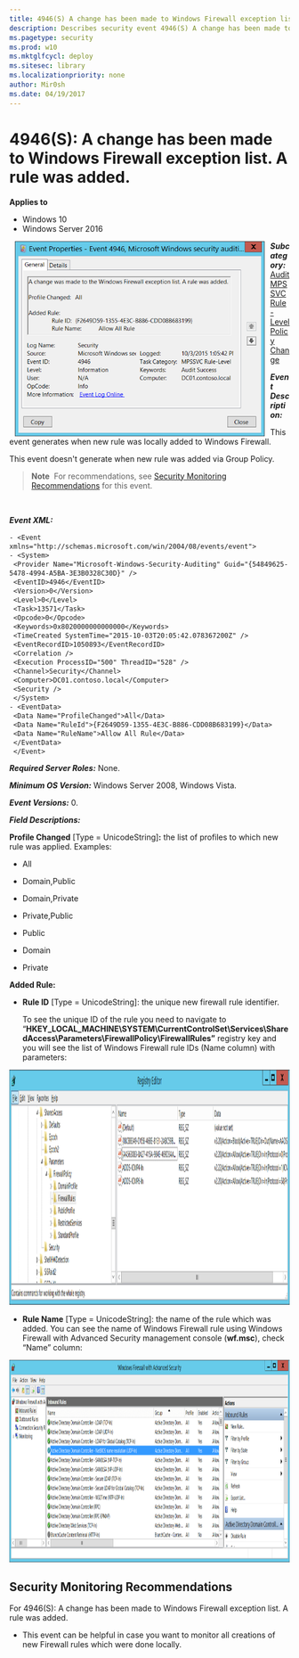 ```yaml
---
title: 4946(S) A change has been made to Windows Firewall exception list. A rule was added. (Windows 10)
description: Describes security event 4946(S) A change has been made to Windows Firewall exception list. A rule was added.
ms.pagetype: security
ms.prod: w10
ms.mktglfcycl: deploy
ms.sitesec: library
ms.localizationpriority: none
author: Mir0sh
ms.date: 04/19/2017
---
```


# 4946(S): A change has been made to Windows Firewall exception list. A rule was added.

**Applies to**
-   Windows 10
-   Windows Server 2016


<img src="images/event-4946.png" alt="Event 4946 illustration" width="449" height="350" hspace="10" align="left" />

***Subcategory:***&nbsp;[Audit MPSSVC Rule-Level Policy Change](audit-mpssvc-rule-level-policy-change.md)

***Event Description:***

This event generates when new rule was locally added to Windows Firewall.

This event doesn't generate when new rule was added via Group Policy.

> **Note**&nbsp;&nbsp;For recommendations, see [Security Monitoring Recommendations](#security-monitoring-recommendations) for this event.

<br clear="all">

***Event XML:***
```
- <Event xmlns="http://schemas.microsoft.com/win/2004/08/events/event">
- <System>
 <Provider Name="Microsoft-Windows-Security-Auditing" Guid="{54849625-5478-4994-A5BA-3E3B0328C30D}" /> 
 <EventID>4946</EventID> 
 <Version>0</Version> 
 <Level>0</Level> 
 <Task>13571</Task> 
 <Opcode>0</Opcode> 
 <Keywords>0x8020000000000000</Keywords> 
 <TimeCreated SystemTime="2015-10-03T20:05:42.078367200Z" /> 
 <EventRecordID>1050893</EventRecordID> 
 <Correlation /> 
 <Execution ProcessID="500" ThreadID="528" /> 
 <Channel>Security</Channel> 
 <Computer>DC01.contoso.local</Computer> 
 <Security /> 
 </System>
- <EventData>
 <Data Name="ProfileChanged">All</Data> 
 <Data Name="RuleId">{F2649D59-1355-4E3C-B886-CDD08B683199}</Data> 
 <Data Name="RuleName">Allow All Rule</Data> 
 </EventData>
 </Event>

```

***Required Server Roles:*** None.

***Minimum OS Version:*** Windows Server 2008, Windows Vista.

***Event Versions:*** 0.

***Field Descriptions:***

**Profile Changed** \[Type = UnicodeString\]**:** the list of profiles to which new rule was applied. Examples:

-   All

-   Domain,Public

-   Domain,Private

-   Private,Public

-   Public

-   Domain

-   Private

**Added Rule:**

-   **Rule ID** \[Type = UnicodeString\]: the unique new firewall rule identifier.

    To see the unique ID of the rule you need to navigate to “**HKEY\_LOCAL\_MACHINE\\SYSTEM\\CurrentControlSet\\Services\\SharedAccess\\Parameters\\FirewallPolicy\\FirewallRules”** registry key and you will see the list of Windows Firewall rule IDs (Name column) with parameters:

<img src="images/registry-editor-firewallrules.png" alt="Registry Editor FirewallRules key illustration" width="1412" height="422" />

-   **Rule Name** \[Type = UnicodeString\]: the name of the rule which was added. You can see the name of Windows Firewall rule using Windows Firewall with Advanced Security management console (**wf.msc**), check “Name” column:

<img src="images/windows-firewall-with-advanced-security.png" alt="Windows Firewall with Advanced Security illustration" width="1082" height="363" />

## Security Monitoring Recommendations

For 4946(S): A change has been made to Windows Firewall exception list. A rule was added.

-   This event can be helpful in case you want to monitor all creations of new Firewall rules which were done locally.

